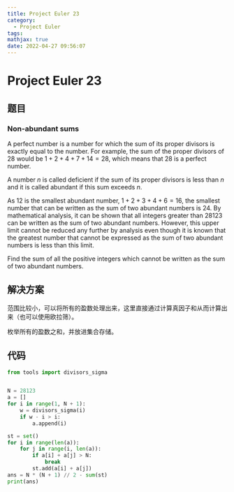 ```yaml
---
title: Project Euler 23
category:
  - Project Euler
tags:
mathjax: true
date: 2022-04-27 09:56:07
---
```


<escape><!-- more --></escape>

# Project Euler 23

## 题目

### Non-abundant sums

A perfect number is a number for which the sum of its proper divisors is exactly equal to the number. For example, the sum of the proper divisors of $28$ would be $1 + 2 + 4 + 7 + 14 = 28$, which means that $28$ is a perfect number.

A number $n$ is called deficient if the sum of its proper divisors is less than $n$ and it is called abundant if this sum exceeds $n$.

As $12$ is the smallest abundant number, $1 + 2 + 3 + 4 + 6 = 16$, the smallest number that can be written as the sum of two abundant numbers is $24$. By mathematical analysis, it can be shown that all integers greater than $28123$ can be written as the sum of two abundant numbers. However, this upper limit cannot be reduced any further by analysis even though it is known that the greatest number that cannot be expressed as the sum of two abundant numbers is less than this limit.

Find the sum of all the positive integers which cannot be written as the sum of two abundant numbers.

## 解决方案

范围比较小，可以将所有的盈数处理出来，这里直接通过计算真因子和从而计算出来（也可以使用欧拉筛）。

枚举所有的盈数之和，并放进集合存储。

## 代码

```py
from tools import divisors_sigma


N = 28123
a = []
for i in range(1, N + 1):
    w = divisors_sigma(i)
    if w - i > i:
        a.append(i)

st = set()
for i in range(len(a)):
    for j in range(i, len(a)):
        if a[i] + a[j] > N:
            break
        st.add(a[i] + a[j])
ans = N * (N + 1) // 2 - sum(st)
print(ans)
```
